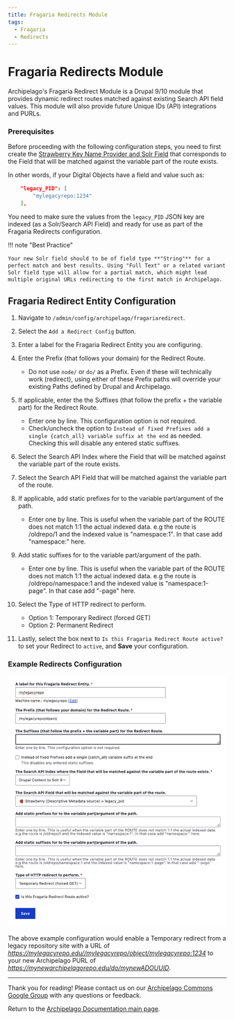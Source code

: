 ```yaml
---
title: Fragaria Redirects Module
tags:
  - Fragaria
  - Redirects
---
```


# Fragaria Redirects Module

Archipelago's Fragaria Redirect Module is a Drupal 9/10 module that provides dynamic redirect routes matched against existing Search API field values. This module will also provide future Unique IDs (API) integrations and PURLs.

### Prerequisites

Before proceeding with the following configuration steps, you need to first create the [Strawberry Key Name Provider and Solr Field](strawberry_key_name_providers.md) that corresponds to the Field that will be matched against the variable part of the route exists.

In other words, if your Digital Objects have a field and value such as:

```JSON
	"legacy_PID": [
		"mylegacyrepo:1234"
	],	
```

You need to make sure the values from the `legacy_PID` JSON key are indexed (as a Solr/Search API Field) and ready for use as part of the Fragaria Redirects configuration. 

!!! note "Best Practice"

    Your new Solr field should to be of field type **"String"** for a perfect match and best results. Using "Full Text" or a related variant Solr field type will allow for a partial match, which might lead multiple original URLs redirecting to the first match in Archipelago.

## Fragaria Redirect Entity Configuration

1. Navigate to `/admin/config/archipelago/fragariaredirect`.

2. Select the `Add a Redirect Config` button.

3. Enter a label for the Fragaria Redirect Entity you are configuring.

4. Enter the Prefix (that follows your domain) for the Redirect Route.

    - Do not use `node/` or `do/` as a Prefix. Even if these will technically work (redirect), using either of these Prefix paths will override your existing Paths defined by Drupal and Archipelago.

5. If applicable, enter the the Suffixes (that follow the prefix + the variable part) for the Redirect Route.

    - Enter one by line. This configuration option is not required.
    - Check/uncheck the option to `Instead of fixed Prefixes add a single {catch_all} variable suffix at the end` as needed. Checking this will disable any entered static suffixes.

6. Select the Search API Index where the Field that will be matched against the variable part of the route exists.

7. Select the Search API Field that will be matched against the variable part of the route.

8. If applicable, add static prefixes for to the variable part/argument of the path.

    - Enter one by line. This is useful when the variable part of the ROUTE does not match 1:1 the actual indexed data. e.g the route is /oldrepo/1 and the indexed value is "namespace:1". In that case add "namespace:" here.

9. Add static suffixes for to the variable part/argument of the path.

    - Enter one by line. This is useful when the variable part of the ROUTE does not match 1:1 the actual indexed data. e.g the route is /oldrepo/namespace:1 and the indexed value is "namespace:1-page". In that case add "-page" here.

10. Select the Type of HTTP redirect to perform.

    - Option 1: Temporary Redirect (forced GET)
    - Option 2: Permanent Redirect

11. Lastly, select the box next to `Is this Fragaria Redirect Route active?` to set your Redirect to `active`, and **Save** your configuration.

### Example Redirects Configuration

![Fragaria Redirects Configuration Example](images/fragaria_redirects_config_example.png)

The above example configuration would enable a Temporary redirect from a legacy repository site with a URL of _https://mylegacyrepo.edu//mylegacyrepo/object/mylegacyrepo:1234_ to your new Archipelago PURL of _https://mynewarchipelagorepo.edu/do/mynewADOUUID_.

___

Thank you for reading! Please contact us on our [Archipelago Commons Google Group](https://groups.google.com/forum/#!forum/archipelago-commons) with any questions or feedback.

Return to the [Archipelago Documentation main page](index.md).
